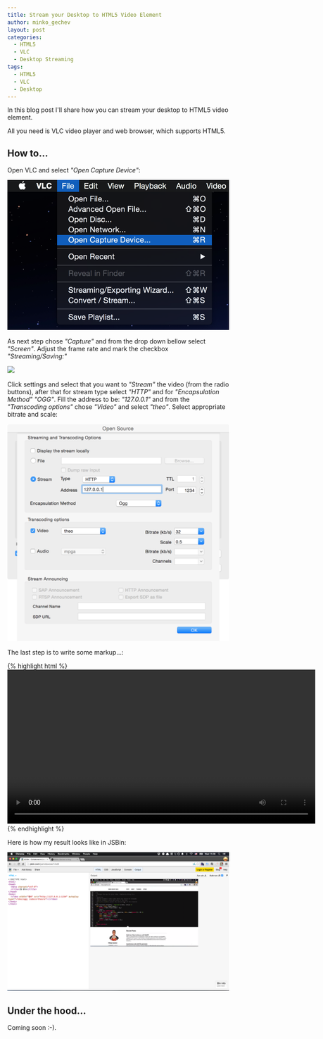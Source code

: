 ```yaml
---
title: Stream your Desktop to HTML5 Video Element
author: minko_gechev
layout: post
categories:
  - HTML5
  - VLC
  - Desktop Streaming
tags:
  - HTML5
  - VLC
  - Desktop
---
```


In this blog post I'll share how you can stream your desktop to HTML5 video element.

All you need is VLC video player and web browser, which supports HTML5.

## How to...

Open VLC and select *"Open Capture Device"*:

![](/images/desktop-stream-html5-video/capture-vlc.png "")


As next step chose *"Capture"* and from the drop down bellow select *"Screen"*. Adjust the frame rate and mark the checkbox *"Streaming/Saving:"*

![](/images/desktop-stream-html5-video/capture-cnfig-vlc.png "")


Click settings and select that you want to *"Stream"* the video (from the radio buttons), after that for stream type select *"HTTP"* and for *"Encapsulation Method"* *"OGG"*. Fill the address to be: *"127.0.0.1"* and from the *"Transcoding options"* chose *"Video"* and select *"theo"*. Select appropriate bitrate and scale:

![](/images/desktop-stream-html5-video/capture-stream-vlc.png "")

The last step is to write some markup...:

{% highlight html %}
<video width="700" src="http://127.0.0.1:1234" autoplay type="video/ogg; codecs=theora"></video>
{% endhighlight %}

Here is how my result looks like in JSBin:

![](/images/desktop-stream-html5-video/result.png "")

## Under the hood...

Coming soon :-).
